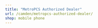 ```yaml
---
title: "MetroPCS Authorized Dealer"
url: /camden/metropcs-authorized-dealer/
shop: mobile phone
---
```

